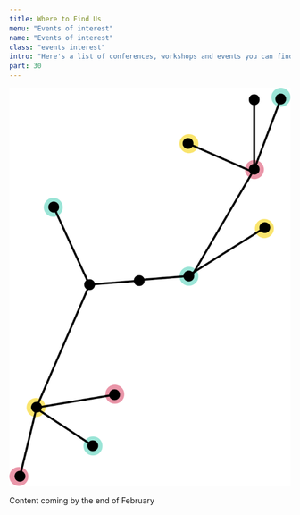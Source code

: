 ```yaml
---
title: Where to Find Us
menu: "Events of interest"
name: "Events of interest"
class: "events interest"
intro: "Here's a list of conferences, workshops and events you can find our community members"
part: 30
---
```


![Events](/images/event.svg)

Content coming by the end of February
